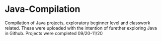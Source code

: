 # Java-Compilation
Compilation of Java projects, exploratory beginner level and classwork related. These were uploaded with the intention of furether exploring Java in Github.
Projects were completed 09/20-11/20

